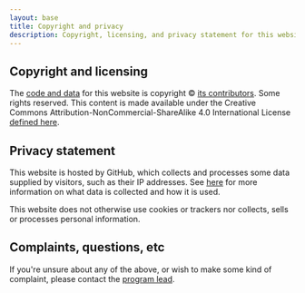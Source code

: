 ```yaml
---
layout: base
title: Copyright and privacy
description: Copyright, licensing, and privacy statement for this website
---
```


## Copyright and licensing

The [code and data](https://github.com/diodesign/diodesign.github.io) for this website is copyright &copy; [its contributors](/about/). Some rights reserved. This content is made available under the Creative Commons Attribution-NonCommercial-ShareAlike 4.0 International License [defined here](https://creativecommons.org/licenses/by-nc-sa/4.0/).

## Privacy statement

This website is hosted by GitHub, which collects and processes some data supplied by visitors, such as their IP addresses. See [here](https://docs.github.com/en/site-policy/privacy-policies/github-privacy-statement) for more information on what data is collected and how it is used.

This website does not otherwise use cookies or trackers nor collects, sells or processes personal information.

## Complaints, questions, etc

If you're unsure about any of the above, or wish to make some kind of complaint, please contact the [program lead](/about/cwilliams/).